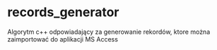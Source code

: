 # records_generator
Algorytm c++ odpowiadający za generowanie rekordów, ktore można zaimportować do aplikacji MS Access

